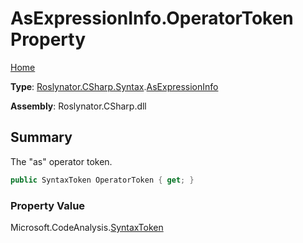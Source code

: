 # AsExpressionInfo\.OperatorToken Property

[Home](../../../../../README.md)

**Type**: [Roslynator.CSharp.Syntax](../../README.md)\.[AsExpressionInfo](../README.md)

**Assembly**: Roslynator\.CSharp\.dll

## Summary

The "as" operator token\.

```csharp
public SyntaxToken OperatorToken { get; }
```

### Property Value

Microsoft\.CodeAnalysis\.[SyntaxToken](https://docs.microsoft.com/en-us/dotnet/api/microsoft.codeanalysis.syntaxtoken)


